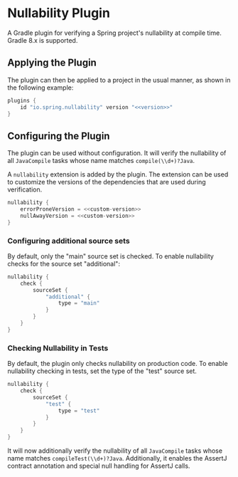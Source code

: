 # Nullability Plugin

A Gradle plugin for verifying a Spring project's nullability at compile time. Gradle 8.x is supported.



## Applying the Plugin

The plugin can then be applied to a project in the usual manner, as shown in the following example:

```gradle
plugins {
    id "io.spring.nullability" version "<<version>>"
}
```


## Configuring the Plugin

The plugin can be used without configuration.
It will verify the nullability of all `JavaCompile` tasks whose name matches `compile(\\d+)?Java`.

A `nullability` extension is added by the plugin.
The extension can be used to customize the versions of the dependencies that are used during verification.

```gradle
nullability {
    errorProneVersion = <<custom-version>>
    nullAwayVersion = <<custom-version>>
}
```

### Configuring additional source sets

By default, only the "main" source set is checked.
To enable nullability checks for the source set "additional":

```gradle
nullability {
    check {
        sourceSet {
            "additional" {
                type = "main"
            }
        }
    }
}
```

### Checking Nullability in Tests

By default, the plugin only checks nullability on production code.
To enable nullability checking in tests, set the type of the "test" source set.

```gradle
nullability {
    check {
        sourceSet {
            "test" {
                type = "test"
            }
        }
    }
}
```

It will now additionally verify the nullability of all `JavaCompile` tasks whose name matches `compileTest(\\d+)?Java`.
Additionally, it enables the AssertJ contract annotation and special null handling for AssertJ calls.
